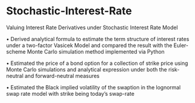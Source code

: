 # Stochastic-Interest-Rate

Valuing Interest Rate Derivatives under Stochastic Interest Rate Model

•	Derived analytical formula to estimate the term structure of interest rates under a two-factor Vasicek Model and compared the result with the Euler-scheme Monte Carlo simulation method implemented via Python

•	Estimated the price of a bond option for a collection of strike price using Monte Carlo simulations and analytical expression under both the risk-neutral and forward-neutral measures

•	Estimated the Black implied volatility of the swaption in the lognormal swap rate model with strike being today’s swap-rate
